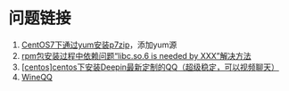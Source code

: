 # 问题链接
1. [CentOS7下通过yum安装p7zip](http://www.itdadao.com/articles/c15a570144p0.html)，添加yum源
2. [rpm包安装过程中依赖问题“libc.so.6 is needed by XXX”解决方法](http://www.cnblogs.com/think3t/p/4165102.html)
3. [[centos]centos下安装Deepin最新定制的QQ（超级稳定，可以视频聊天）](https://segmentfault.com/a/1190000007963662)
4. [WineQQ](http://phpcj.org/wineqq/comment-page-2/#comment-855)
